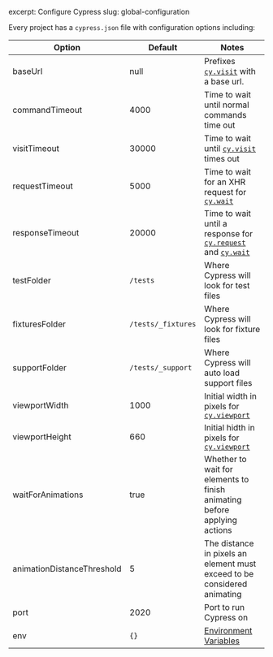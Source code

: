 excerpt: Configure Cypress
slug: global-configuration

Every project has a `cypress.json` file with configuration options including:

Option | Default | Notes
----- | ---- | ----
baseUrl | null | Prefixes [`cy.visit`](http://on.cypress.io/api/visit) with a base url.
commandTimeout | 4000 | Time to wait until normal commands time out
visitTimeout | 30000 | Time to wait until [`cy.visit`](http://on.cypress.io/api/visit) times out
requestTimeout | 5000 | Time to wait for an XHR request for [`cy.wait`](wait)
responseTimeout | 20000 | Time to wait until a response for [`cy.request`](request) and [`cy.wait`](http://on.cypress.io/api/wait)
testFolder | `/tests` | Where Cypress will look for test files
fixturesFolder | `/tests/_fixtures` | Where Cypress will look for fixture files
supportFolder | `/tests/_support` | Where Cypress will auto load support files
viewportWidth | 1000 | Initial width in pixels for [`cy.viewport`](http://on.cypress.io/api/viewport)
viewportHeight | 660 | Initial hidth in pixels for  [`cy.viewport`](http://on.cypress.io/api/viewport)
waitForAnimations | true | Whether to wait for elements to finish animating before applying actions
animationDistanceThreshold | 5 | The distance in pixels an element must exceed to be considered animating
port | 2020 | Port to run Cypress on
env | `{}` | [Environment Variables](http://on.cypress.io/guides/environment-variables)